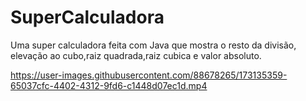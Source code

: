 # SuperCalculadora
Uma super calculadora feita com Java que mostra o resto da divisão, elevação ao cubo,raiz quadrada,raiz cubica e valor absoluto.

https://user-images.githubusercontent.com/88678265/173135359-65037cfc-4402-4312-9fd6-c1448d07ec1d.mp4
